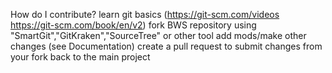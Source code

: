 How do I contribute?
learn git basics (https://git-scm.com/videos https://git-scm.com/book/en/v2)
fork BWS repository using "SmartGit","GitKraken","SourceTree" or other tool
add mods/make other changes (see Documentation)
create a pull request to submit changes from your fork back to the main project
